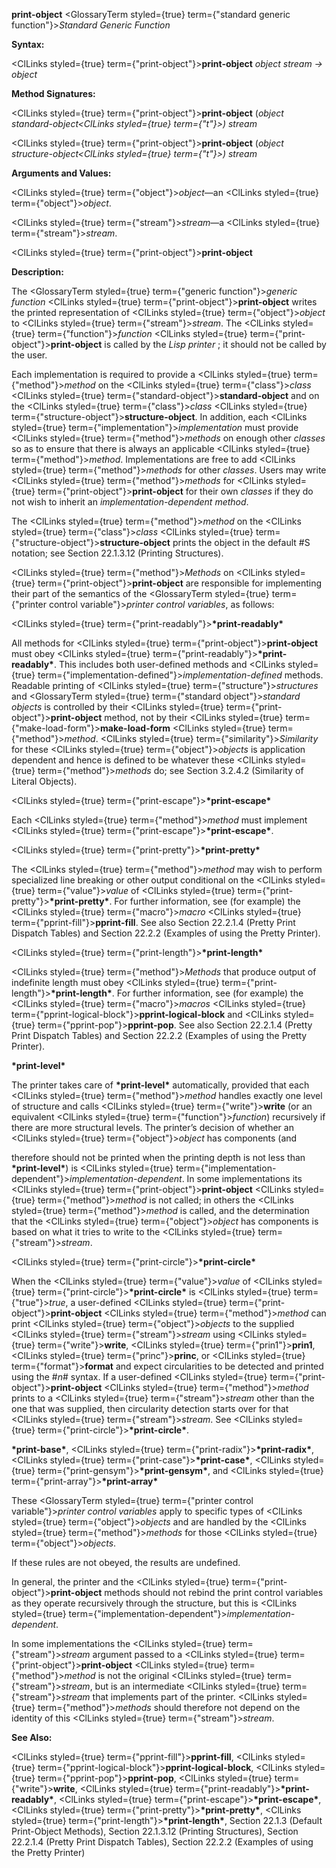 **print-object** <GlossaryTerm styled={true} term={"standard generic function"}><i>Standard Generic Function</i></GlossaryTerm> 



**Syntax:** 



<ClLinks styled={true} term={"print-object"}><b>print-object</b></ClLinks> *object stream → object* 



**Method Signatures:** 



<ClLinks styled={true} term={"print-object"}><b>print-object</b></ClLinks> (*object standard-object<ClLinks styled={true} term={"t"}><i>) </i></ClLinks>stream* 



<ClLinks styled={true} term={"print-object"}><b>print-object</b></ClLinks> (*object structure-object<ClLinks styled={true} term={"t"}><i>) </i></ClLinks>stream* 



**Arguments and Values:** 



<ClLinks styled={true} term={"object"}><i>object</i></ClLinks>—an <ClLinks styled={true} term={"object"}><i>object</i></ClLinks>. 



<ClLinks styled={true} term={"stream"}><i>stream</i></ClLinks>—a <ClLinks styled={true} term={"stream"}><i>stream</i></ClLinks>. 







 



 



<ClLinks styled={true} term={"print-object"}><b>print-object</b></ClLinks> 



**Description:** 



The <GlossaryTerm styled={true} term={"generic function"}><i>generic function</i></GlossaryTerm> <ClLinks styled={true} term={"print-object"}><b>print-object</b></ClLinks> writes the printed representation of <ClLinks styled={true} term={"object"}><i>object</i></ClLinks> to <ClLinks styled={true} term={"stream"}><i>stream</i></ClLinks>. The <ClLinks styled={true} term={"function"}><i>function</i></ClLinks> <ClLinks styled={true} term={"print-object"}><b>print-object</b></ClLinks> is called by the *Lisp printer* ; it should not be called by the user. 



Each implementation is required to provide a <ClLinks styled={true} term={"method"}><i>method</i></ClLinks> on the <ClLinks styled={true} term={"class"}><i>class</i></ClLinks> <ClLinks styled={true} term={"standard-object"}><b>standard-object</b></ClLinks> and on the <ClLinks styled={true} term={"class"}><i>class</i></ClLinks> <ClLinks styled={true} term={"structure-object"}><b>structure-object</b></ClLinks>. In addition, each <ClLinks styled={true} term={"implementation"}><i>implementation</i></ClLinks> must provide <ClLinks styled={true} term={"method"}><i>methods</i></ClLinks> on enough other *classes* so as to ensure that there is always an applicable <ClLinks styled={true} term={"method"}><i>method</i></ClLinks>. Implementations are free to add <ClLinks styled={true} term={"method"}><i>methods</i></ClLinks> for other *classes*. Users may write <ClLinks styled={true} term={"method"}><i>methods</i></ClLinks> for <ClLinks styled={true} term={"print-object"}><b>print-object</b></ClLinks> for their own *classes* if they do not wish to inherit an *implementation-dependent method*. 



The <ClLinks styled={true} term={"method"}><i>method</i></ClLinks> on the <ClLinks styled={true} term={"class"}><i>class</i></ClLinks> <ClLinks styled={true} term={"structure-object"}><b>structure-object</b></ClLinks> prints the object in the default #S notation; see Section 22.1.3.12 (Printing Structures). 



<ClLinks styled={true} term={"method"}><i>Methods</i></ClLinks> on <ClLinks styled={true} term={"print-object"}><b>print-object</b></ClLinks> are responsible for implementing their part of the semantics of the <GlossaryTerm styled={true} term={"printer control variable"}><i>printer control variables</i></GlossaryTerm>, as follows: 



<ClLinks styled={true} term={"print-readably"}><b>\*print-readably\*</b></ClLinks> 



All methods for <ClLinks styled={true} term={"print-object"}><b>print-object</b></ClLinks> must obey <ClLinks styled={true} term={"print-readably"}><b>\*print-readably\*</b></ClLinks>. This includes both user-defined methods and <ClLinks styled={true} term={"implementation-defined"}><i>implementation-defined</i></ClLinks> methods. Readable printing of <ClLinks styled={true} term={"structure"}><i>structures</i></ClLinks> and <GlossaryTerm styled={true} term={"standard object"}><i>standard objects</i></GlossaryTerm> is controlled by their <ClLinks styled={true} term={"print-object"}><b>print-object</b></ClLinks> method, not by their <ClLinks styled={true} term={"make-load-form"}><b>make-load-form</b></ClLinks> <ClLinks styled={true} term={"method"}><i>method</i></ClLinks>. <ClLinks styled={true} term={"similarity"}><i>Similarity</i></ClLinks> for these <ClLinks styled={true} term={"object"}><i>objects</i></ClLinks> is application dependent and hence is defined to be whatever these <ClLinks styled={true} term={"method"}><i>methods</i></ClLinks> do; see Section 3.2.4.2 (Similarity of Literal Objects). 



<ClLinks styled={true} term={"print-escape"}><b>\*print-escape\*</b></ClLinks> 



Each <ClLinks styled={true} term={"method"}><i>method</i></ClLinks> must implement <ClLinks styled={true} term={"print-escape"}><b>\*print-escape\*</b></ClLinks>. 



<ClLinks styled={true} term={"print-pretty"}><b>\*print-pretty\*</b></ClLinks> 



The <ClLinks styled={true} term={"method"}><i>method</i></ClLinks> may wish to perform specialized line breaking or other output conditional on the <ClLinks styled={true} term={"value"}><i>value</i></ClLinks> of <ClLinks styled={true} term={"print-pretty"}><b>\*print-pretty\*</b></ClLinks>. For further information, see (for example) the <ClLinks styled={true} term={"macro"}><i>macro</i></ClLinks> <ClLinks styled={true} term={"pprint-fill"}><b>pprint-fill</b></ClLinks>. See also Section 22.2.1.4 (Pretty Print Dispatch Tables) and Section 22.2.2 (Examples of using the Pretty Printer). 



<ClLinks styled={true} term={"print-length"}><b>\*print-length\*</b></ClLinks> 



<ClLinks styled={true} term={"method"}><i>Methods</i></ClLinks> that produce output of indefinite length must obey <ClLinks styled={true} term={"print-length"}><b>\*print-length\*</b></ClLinks>. For further information, see (for example) the <ClLinks styled={true} term={"macro"}><i>macros</i></ClLinks> <ClLinks styled={true} term={"pprint-logical-block"}><b>pprint-logical-block</b></ClLinks> and <ClLinks styled={true} term={"pprint-pop"}><b>pprint-pop</b></ClLinks>. See also Section 22.2.1.4 (Pretty Print Dispatch Tables) and Section 22.2.2 (Examples of using the Pretty Printer). 



**\*print-level\*** 



The printer takes care of **\*print-level\*** automatically, provided that each <ClLinks styled={true} term={"method"}><i>method</i></ClLinks> handles exactly one level of structure and calls <ClLinks styled={true} term={"write"}><b>write</b></ClLinks> (or an equivalent <ClLinks styled={true} term={"function"}><i>function</i></ClLinks>) recursively if there are more structural levels. The printer’s decision of whether an <ClLinks styled={true} term={"object"}><i>object</i></ClLinks> has components (and 







 



 



therefore should not be printed when the printing depth is not less than **\*print-level\***) is <ClLinks styled={true} term={"implementation-dependent"}><i>implementation-dependent</i></ClLinks>. In some implementations its <ClLinks styled={true} term={"print-object"}><b>print-object</b></ClLinks> <ClLinks styled={true} term={"method"}><i>method</i></ClLinks> is not called; in others the <ClLinks styled={true} term={"method"}><i>method</i></ClLinks> is called, and the determination that the <ClLinks styled={true} term={"object"}><i>object</i></ClLinks> has components is based on what it tries to write to the <ClLinks styled={true} term={"stream"}><i>stream</i></ClLinks>. 



<ClLinks styled={true} term={"print-circle"}><b>\*print-circle\*</b></ClLinks> 



When the <ClLinks styled={true} term={"value"}><i>value</i></ClLinks> of <ClLinks styled={true} term={"print-circle"}><b>\*print-circle\*</b></ClLinks> is <ClLinks styled={true} term={"true"}><i>true</i></ClLinks>, a user-defined <ClLinks styled={true} term={"print-object"}><b>print-object</b></ClLinks> <ClLinks styled={true} term={"method"}><i>method</i></ClLinks> can print <ClLinks styled={true} term={"object"}><i>objects</i></ClLinks> to the supplied <ClLinks styled={true} term={"stream"}><i>stream</i></ClLinks> using <ClLinks styled={true} term={"write"}><b>write</b></ClLinks>, <ClLinks styled={true} term={"prin1"}><b>prin1</b></ClLinks>, <ClLinks styled={true} term={"princ"}><b>princ</b></ClLinks>, or <ClLinks styled={true} term={"format"}><b>format</b></ClLinks> and expect circularities to be detected and printed using the #*n*# syntax. If a user-defined <ClLinks styled={true} term={"print-object"}><b>print-object</b></ClLinks> <ClLinks styled={true} term={"method"}><i>method</i></ClLinks> prints to a <ClLinks styled={true} term={"stream"}><i>stream</i></ClLinks> other than the one that was supplied, then circularity detection starts over for that <ClLinks styled={true} term={"stream"}><i>stream</i></ClLinks>. See <ClLinks styled={true} term={"print-circle"}><b>\*print-circle\*</b></ClLinks>. 



**\*print-base\***, <ClLinks styled={true} term={"print-radix"}><b>\*print-radix\*</b></ClLinks>, <ClLinks styled={true} term={"print-case"}><b>\*print-case\*</b></ClLinks>, <ClLinks styled={true} term={"print-gensym"}><b>\*print-gensym\*</b></ClLinks>, and <ClLinks styled={true} term={"print-array"}><b>\*print-array\*</b></ClLinks> 



These <GlossaryTerm styled={true} term={"printer control variable"}><i>printer control variables</i></GlossaryTerm> apply to specific types of <ClLinks styled={true} term={"object"}><i>objects</i></ClLinks> and are handled by the <ClLinks styled={true} term={"method"}><i>methods</i></ClLinks> for those <ClLinks styled={true} term={"object"}><i>objects</i></ClLinks>. 



If these rules are not obeyed, the results are undefined. 



In general, the printer and the <ClLinks styled={true} term={"print-object"}><b>print-object</b></ClLinks> methods should not rebind the print control variables as they operate recursively through the structure, but this is <ClLinks styled={true} term={"implementation-dependent"}><i>implementation-dependent</i></ClLinks>. 



In some implementations the <ClLinks styled={true} term={"stream"}><i>stream</i></ClLinks> argument passed to a <ClLinks styled={true} term={"print-object"}><b>print-object</b></ClLinks> <ClLinks styled={true} term={"method"}><i>method</i></ClLinks> is not the original <ClLinks styled={true} term={"stream"}><i>stream</i></ClLinks>, but is an intermediate <ClLinks styled={true} term={"stream"}><i>stream</i></ClLinks> that implements part of the printer. <ClLinks styled={true} term={"method"}><i>methods</i></ClLinks> should therefore not depend on the identity of this <ClLinks styled={true} term={"stream"}><i>stream</i></ClLinks>. 



**See Also:** 



<ClLinks styled={true} term={"pprint-fill"}><b>pprint-fill</b></ClLinks>, <ClLinks styled={true} term={"pprint-logical-block"}><b>pprint-logical-block</b></ClLinks>, <ClLinks styled={true} term={"pprint-pop"}><b>pprint-pop</b></ClLinks>, <ClLinks styled={true} term={"write"}><b>write</b></ClLinks>, <ClLinks styled={true} term={"print-readably"}><b>\*print-readably\*</b></ClLinks>, <ClLinks styled={true} term={"print-escape"}><b>\*print-escape\*</b></ClLinks>, <ClLinks styled={true} term={"print-pretty"}><b>\*print-pretty\*</b></ClLinks>, <ClLinks styled={true} term={"print-length"}><b>\*print-length\*</b></ClLinks>, Section 22.1.3 (Default Print-Object Methods), Section 22.1.3.12 (Printing Structures), Section 22.2.1.4 (Pretty Print Dispatch Tables), Section 22.2.2 (Examples of using the Pretty Printer) 



